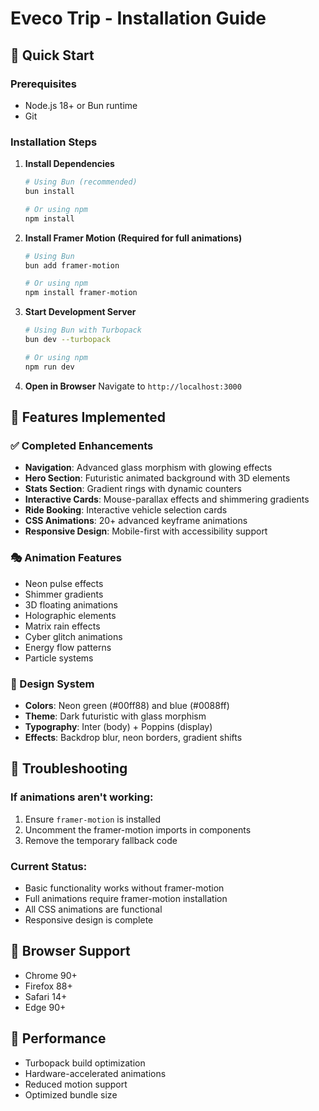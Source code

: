 # Eveco Trip - Installation Guide

## 🚀 Quick Start

### Prerequisites
- Node.js 18+ or Bun runtime
- Git

### Installation Steps

1. **Install Dependencies**
   ```bash
   # Using Bun (recommended)
   bun install
   
   # Or using npm
   npm install
   ```

2. **Install Framer Motion (Required for full animations)**
   ```bash
   # Using Bun
   bun add framer-motion
   
   # Or using npm
   npm install framer-motion
   ```

3. **Start Development Server**
   ```bash
   # Using Bun with Turbopack
   bun dev --turbopack
   
   # Or using npm
   npm run dev
   ```

4. **Open in Browser**
   Navigate to `http://localhost:3000`

## 🎨 Features Implemented

### ✅ Completed Enhancements
- **Navigation**: Advanced glass morphism with glowing effects
- **Hero Section**: Futuristic animated background with 3D elements
- **Stats Section**: Gradient rings with dynamic counters
- **Interactive Cards**: Mouse-parallax effects and shimmering gradients
- **Ride Booking**: Interactive vehicle selection cards
- **CSS Animations**: 20+ advanced keyframe animations
- **Responsive Design**: Mobile-first with accessibility support

### 🎭 Animation Features
- Neon pulse effects
- Shimmer gradients
- 3D floating animations
- Holographic elements
- Matrix rain effects
- Cyber glitch animations
- Energy flow patterns
- Particle systems

### 🎯 Design System
- **Colors**: Neon green (#00ff88) and blue (#0088ff)
- **Theme**: Dark futuristic with glass morphism
- **Typography**: Inter (body) + Poppins (display)
- **Effects**: Backdrop blur, neon borders, gradient shifts

## 🔧 Troubleshooting

### If animations aren't working:
1. Ensure `framer-motion` is installed
2. Uncomment the framer-motion imports in components
3. Remove the temporary fallback code

### Current Status:
- Basic functionality works without framer-motion
- Full animations require framer-motion installation
- All CSS animations are functional
- Responsive design is complete

## 📱 Browser Support
- Chrome 90+
- Firefox 88+
- Safari 14+
- Edge 90+

## 🚀 Performance
- Turbopack build optimization
- Hardware-accelerated animations
- Reduced motion support
- Optimized bundle size
